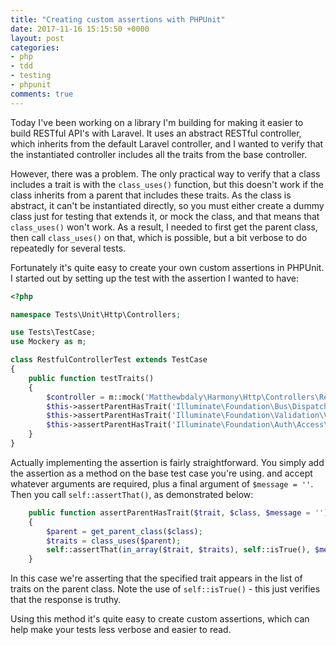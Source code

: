 ```yaml
---
title: "Creating custom assertions with PHPUnit"
date: 2017-11-16 15:15:50 +0000
layout: post
categories:
- php
- tdd
- testing
- phpunit
comments: true
---
```


Today I've been working on a library I'm building for making it easier to build RESTful API's with Laravel. It uses an abstract RESTful controller, which inherits from the default Laravel controller, and I wanted to verify that the instantiated controller includes all the traits from the base controller.

However, there was a problem. The only practical way to verify that a class includes a trait is with the `class_uses()` function, but this doesn't work if the class inherits from a parent that includes these traits. As the class is abstract, it can't be instantiated directly, so you must either create a dummy class just for testing that extends it, or mock the class, and that means that `class_uses()` won't work. As a result, I needed to first get the parent class, then call `class_uses()` on that, which is possible, but a bit verbose to do repeatedly for several tests.

Fortunately it's quite easy to create your own custom assertions in PHPUnit. I started out by setting up the test with the assertion I wanted to have:

```php
<?php

namespace Tests\Unit\Http\Controllers;

use Tests\TestCase;
use Mockery as m;

class RestfulControllerTest extends TestCase
{
    public function testTraits()
    {
        $controller = m::mock('Matthewbdaly\Harmony\Http\Controllers\RestfulController')->makePartial();
        $this->assertParentHasTrait('Illuminate\Foundation\Bus\DispatchesJobs', $controller);
        $this->assertParentHasTrait('Illuminate\Foundation\Validation\ValidatesRequests', $controller);
        $this->assertParentHasTrait('Illuminate\Foundation\Auth\Access\AuthorizesRequests', $controller);
    }
}
```

Actually implementing the assertion is fairly straightforward. You simply add the assertion as a method on the base test case you're using. and accept whatever arguments are required, plus a final argument of `$message = ''`. Then you call `self::assertThat()`, as demonstrated below:

```php
    public function assertParentHasTrait($trait, $class, $message = '')
    {
        $parent = get_parent_class($class);
        $traits = class_uses($parent);
        self::assertThat(in_array($trait, $traits), self::isTrue(), $message);
    }
```

In this case we're asserting that the specified trait appears in the list of traits on the parent class. Note the use of `self::isTrue()` - this just verifies that the response is truthy.

Using this method it's quite easy to create custom assertions, which can help make your tests less verbose and easier to read.
